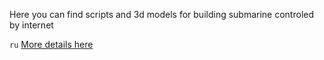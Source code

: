 Here you can find scripts and 3d models for building submarine controled by internet

`ru` [More details here](https://geektimes.ru/post/299525/) 

